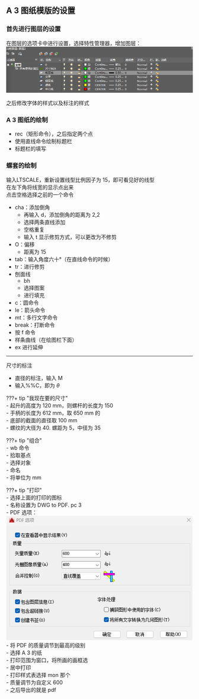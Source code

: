 ## A 3 图纸模版的设置  
### 首先进行图层的设置  
在图层的选项卡中进行设置，选择特性管理器，增加图层：  
![](png/Pasted%20image%2020251011121540.png)  

之后修改字体的样式以及标注的样式  

### A 3 图纸的绘制  
- rec（矩形命令），之后指定两个点
- 使用直线命令绘制标题栏
- 标题栏的填写

### 螺套的绘制  
输入LTSCALE，重新设置线型比例因子为 15，即可看见好的线型    
在左下角将线宽的显示点出来  
点击空格选择之前的一个命令  

- cha：添加倒角
    - 再输入 d，添加倒角的距离为 2,2
    - 选择两条直线添加
    - 空格重复
    - 输入 t 显示修剪方式，可以更改为不修剪
- O：偏移
    - 距离为 15
- tab：输入角度六十°（在直线命令的时候）
- tr：进行修剪
- 刨面线
    - bh
    - 选择图案
    - 进行填充
- c：圆命令
- le：箭头命令
- mt：多行文字命令
- break：打断命令
- 按 f 命令
- 样条曲线（在绘图栏下面）
- ex 进行延伸

---
尺寸的标注  

- 直径的标注，输入 M
- 输入\%%C，即为 $\theta$

???+ tip "我现在要的尺寸"  
    - 起升的高度为 120 mm，则螺杆的长度为 150  
    - 手柄的长度为 612 mm，取 650 mm 的  
    - 底部的截面的直径取 100 mm  
    - 螺纹的大径为 40. 螺距为 5，中径为 35

???+ tip "组合"  
    - wb 命令  
    - 拾取基点  
    - 选择对象  
    - 命名  
    - 将单位为 mm

???+ tip "打印"  
    - 选择上面的打印的图标  
    - 名称设置为 DWG to PDF. pc 3  
    - PDF 选项：![](png/Pasted%20image%2020251012154831.png)  
    - 将 PDF 的质量调节到最高的级别  
    - 选择 A 3 的纸  
    - 打印范围为窗口，将所画的画框选  
    - 居中打印  
    - 打印样式表选择 mon 那个  
    - 质量调节为自定义 600  
    - 之后导出的就是 pdf

